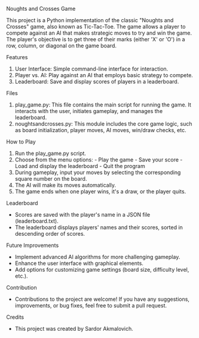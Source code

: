 
Noughts and Crosses Game

This project is a Python implementation of the classic "Noughts and Crosses" game, also known as Tic-Tac-Toe. 
The game allows a player to compete against an AI that makes strategic moves to try and win the game. 
The player's objective is to get three of their marks (either 'X' or 'O') in a row, column, or diagonal on the game board.

Features

  1. User Interface: Simple command-line interface for interaction.
  2. Player vs. AI: Play against an AI that employs basic strategy to compete.
  3. Leaderboard: Save and display scores of players in a leaderboard.
     
Files

  1. play_game.py: This file contains the main script for running the game. It interacts with the user, initiates gameplay, and manages the leaderboard.
  2. noughtsandcrosses.py: This module includes the core game logic, such as board initialization, player moves, AI moves, win/draw checks, etc.
     
How to Play

  1. Run the play_game.py script.
  2. Choose from the menu options:
    - Play the game
    - Save your score
    - Load and display the leaderboard
    - Quit the program
  4. During gameplay, input your moves by selecting the corresponding square number on the board.
  5. The AI will make its moves automatically.
  6. The game ends when one player wins, it's a draw, or the player quits.
     
Leaderboard

  - Scores are saved with the player's name in a JSON file (leaderboard.txt).
  - The leaderboard displays players' names and their scores, sorted in descending order of scores.
    
Future Improvements

  - Implement advanced AI algorithms for more challenging gameplay.
  - Enhance the user interface with graphical elements.
  - Add options for customizing game settings (board size, difficulty level, etc.).
    
Contribution

  - Contributions to the project are welcome! If you have any suggestions, improvements, or bug fixes, feel free to submit a pull request.

Credits

  - This project was created by Sardor Akmalovich.
